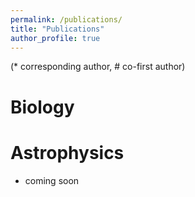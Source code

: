 ```yaml
---
permalink: /publications/
title: "Publications"
author_profile: true
---
```


(* corresponding author, # co-first author)

Biology
=======
<!-- - **Y. Xu**, G. Wei, J. Zhou, Y. Huang, W. Yu, Z. Lin, R. Liu<sup>\*</sup>, and X. Fan<sup>\*</sup>. RoBep: A Region-Oriented Deep Learning Model for B-Cell Epitope Prediction. Under review -->

Astrophysics
============
- coming soon




